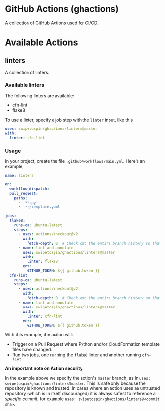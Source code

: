 # GitHub Actions (ghactions)

A collection of GitHub Actions used for CI/CD.

# Available Actions

## linters

A collection of linters.

### Available linters

The following linters are available:
  * cfn-lint
  * flake8

To use a linter, specify a job step with the `linter` input, like this

```yaml
uses: swipetospin/ghactions/linters@master
with:
  linter: cfn-lint
```

### Usage

In your project, create the file `.github/workflows/main.yml`. Here's an example,
```yaml
name: linters

on:
  workflow_dispatch:
  pull_request:
    paths:
      - '**.py'
      - '**/template.yaml'

jobs:
  flake8:
    runs-on: ubuntu-latest
    steps:
      - uses: actions/checkout@v2
        with:
          fetch-depth: 0  # Check out the entire branch history so that diffs diff against all branch-modified files.
      - name: lint-and-annotate
        uses: swipetospin/ghactions/linters@master
        with:
          linter: flake8
        env:
          GITHUB_TOKEN: ${{ github.token }}
  cfn-lint:
    runs-on: ubuntu-latest
    steps:
      - uses: actions/checkout@v2
        with:
          fetch-depth: 0  # Check out the entire branch history so that diffs diff against all branch-modified files.
      - name: lint-and-annotate
        uses: swipetospin/ghactions/linters@master
        with:
          linter: cfn-lint
        env:
          GITHUB_TOKEN: ${{ github.token }}
```

With this example, the action will:
  * Trigger on a Pull Request where Python and/or CloudFormation template files have changed.
  * Run two jobs, one running the `flake8` linter and another running `cfn-lint`

**An important note on Action security**

In the example above we specify the action's `master` branch, as in `uses: swipetospin/ghactions/linters@master`.
This is safe only because the repository is known and trusted. In cases where an action uses an untrusted repository
(which is in itself discouraged) it is always safest to reference a *specific commit*,
for example `uses: swipetospin/ghactions/linters@<commit sha>`.
